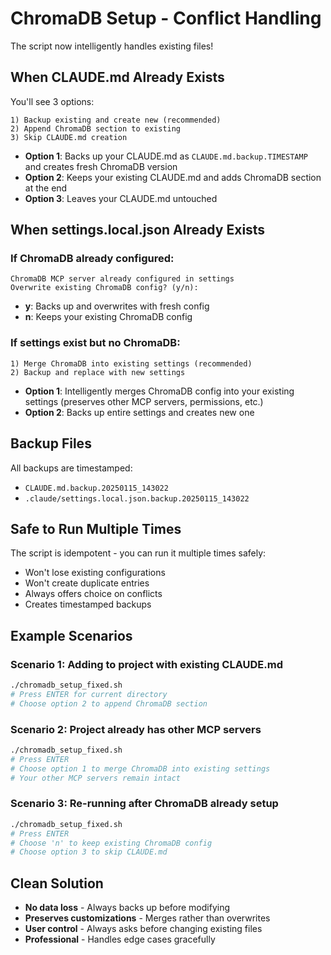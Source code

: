 # ChromaDB Setup - Conflict Handling

The script now intelligently handles existing files!

## When CLAUDE.md Already Exists

You'll see 3 options:
```
1) Backup existing and create new (recommended)
2) Append ChromaDB section to existing
3) Skip CLAUDE.md creation
```

- **Option 1**: Backs up your CLAUDE.md as `CLAUDE.md.backup.TIMESTAMP` and creates fresh ChromaDB version
- **Option 2**: Keeps your existing CLAUDE.md and adds ChromaDB section at the end
- **Option 3**: Leaves your CLAUDE.md untouched

## When settings.local.json Already Exists

### If ChromaDB already configured:
```
ChromaDB MCP server already configured in settings
Overwrite existing ChromaDB config? (y/n):
```
- **y**: Backs up and overwrites with fresh config
- **n**: Keeps your existing ChromaDB config

### If settings exist but no ChromaDB:
```
1) Merge ChromaDB into existing settings (recommended)
2) Backup and replace with new settings
```
- **Option 1**: Intelligently merges ChromaDB config into your existing settings (preserves other MCP servers, permissions, etc.)
- **Option 2**: Backs up entire settings and creates new one

## Backup Files

All backups are timestamped:
- `CLAUDE.md.backup.20250115_143022`
- `.claude/settings.local.json.backup.20250115_143022`

## Safe to Run Multiple Times

The script is idempotent - you can run it multiple times safely:
- Won't lose existing configurations
- Won't create duplicate entries
- Always offers choice on conflicts
- Creates timestamped backups

## Example Scenarios

### Scenario 1: Adding to project with existing CLAUDE.md
```bash
./chromadb_setup_fixed.sh
# Press ENTER for current directory
# Choose option 2 to append ChromaDB section
```

### Scenario 2: Project already has other MCP servers
```bash
./chromadb_setup_fixed.sh
# Press ENTER
# Choose option 1 to merge ChromaDB into existing settings
# Your other MCP servers remain intact
```

### Scenario 3: Re-running after ChromaDB already setup
```bash
./chromadb_setup_fixed.sh
# Press ENTER
# Choose 'n' to keep existing ChromaDB config
# Choose option 3 to skip CLAUDE.md
```

## Clean Solution

- **No data loss** - Always backs up before modifying
- **Preserves customizations** - Merges rather than overwrites
- **User control** - Always asks before changing existing files
- **Professional** - Handles edge cases gracefully